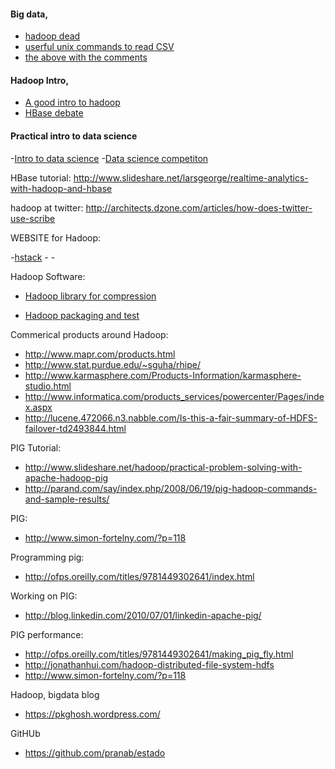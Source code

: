 #### Big data,

- [hadoop dead](http://www.dataintoresults.com/2013/04/hadoop-landscape-review-2013/)
- [userful unix commands to read CSV](http://www.gregreda.com/2013/07/15/unix-commands-for-data-science/)
- [the above with the comments](https://news.ycombinator.com/item?id=6046682)


#### Hadoop Intro,
- [A good intro to hadoop](http://bradhedlund.com/2011/09/10/understanding-hadoop-clusters-and-the-network/)
- [HBase debate](http://www.informationweek.com/software/enterprise-applications/big-data-debate-will-hbase-dominate-nosq/240159475)


#### Practical intro to data science
-[Intro to data science](http://blog.zipfianacademy.com/post/46864003608/a-practical-intro-to-data-science)
-[Data science competiton](http://www.kaggle.com/)



HBase tutorial:
http://www.slideshare.net/larsgeorge/realtime-analytics-with-hadoop-and-hbase

hadoop at twitter:
http://architects.dzone.com/articles/how-does-twitter-use-scribe


WEBSITE for Hadoop:

-[hstack](http://hstack.org/)
-[](http://radar.oreilly.com/2011/06/getting-started-with-hadoop.html)
-[](http://www.hortonworks.com/new-apache-pig-features-part-1-macro/)

Hadoop Software:
- [Hadoop library for compression](http://code.google.com/p/hadoop-snappy/)

- [Hadoop packaging and test](http://wiki.apache.org/incubator/BigtopProposal)

Commerical products around Hadoop:
- http://www.mapr.com/products.html
- http://www.stat.purdue.edu/~sguha/rhipe/
- http://www.karmasphere.com/Products-Information/karmasphere-studio.html
- http://www.informatica.com/products_services/powercenter/Pages/index.aspx
- http://lucene.472066.n3.nabble.com/Is-this-a-fair-summary-of-HDFS-failover-td2493844.html

PIG Tutorial:
- http://www.slideshare.net/hadoop/practical-problem-solving-with-apache-hadoop-pig
- http://parand.com/say/index.php/2008/06/19/pig-hadoop-commands-and-sample-results/

PIG:
- http://www.simon-fortelny.com/?p=118

Programming pig:
- http://ofps.oreilly.com/titles/9781449302641/index.html

Working on PIG:
- http://blog.linkedin.com/2010/07/01/linkedin-apache-pig/

PIG performance:
- http://ofps.oreilly.com/titles/9781449302641/making_pig_fly.html
- http://jonathanhui.com/hadoop-distributed-file-system-hdfs
- http://www.simon-fortelny.com/?p=118

Hadoop, bigdata blog
- https://pkghosh.wordpress.com/

GitHUb
- https://github.com/pranab/estado

